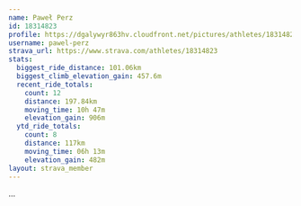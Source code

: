 ```yaml
---
name: Paweł Perz
id: 18314823
profile: https://dgalywyr863hv.cloudfront.net/pictures/athletes/18314823/5244308/1/large.jpg
username: pawel-perz
strava_url: https://www.strava.com/athletes/18314823
stats:
  biggest_ride_distance: 101.06km
  biggest_climb_elevation_gain: 457.6m
  recent_ride_totals:
    count: 12
    distance: 197.84km
    moving_time: 10h 47m
    elevation_gain: 906m
  ytd_ride_totals:
    count: 8
    distance: 117km
    moving_time: 06h 13m
    elevation_gain: 482m
layout: strava_member
--- 
```

...
